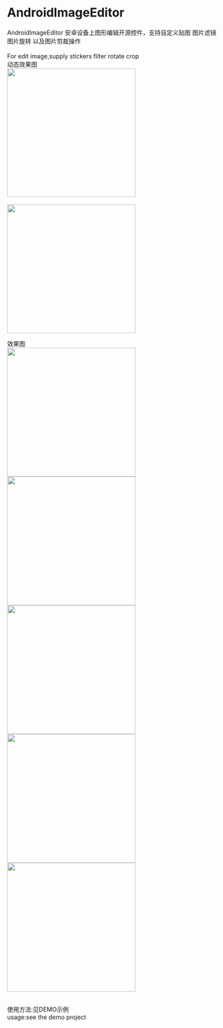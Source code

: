 # AndroidImageEditor

AndroidImageEditor 安卓设备上图形编辑开源控件，支持自定义贴图 图片滤镜 图片旋转 以及图片剪裁操作<br/>
<br/>
For edit image,supply stickers filter rotate crop
<br/>
动态效果图
<br/>
<img src="https://github.com/xuehuayous/ImageEditor-Android/blob/master/screens/demo1.gif?raw=true" width=300 />
<br/>
<br/>
<img src="https://github.com/xuehuayous/ImageEditor-Android/blob/master/screens/demo2.gif?raw=true" width=300 />

效果图
<br/>
<img src="https://github.com/xuehuayous/ImageEditor-Android/blob/master/screens/1.png?raw=true" width=300 />
<br/>
<img src="https://github.com/xuehuayous/ImageEditor-Android/blob/master/screens/2.png?raw=true" width=300 />
<br/>
<img src="https://github.com/xuehuayous/ImageEditor-Android/blob/master/screens/3.png?raw=true" width=300 />
<br/>
<img src="https://github.com/xuehuayous/ImageEditor-Android/blob/master/screens/4.png?raw=true" width=300 />
<br/>
<img src="https://github.com/xuehuayous/ImageEditor-Android/blob/master/screens/5.png?raw=true" width=300 />
<br/>

<br/>
<span>使用方法:见DEMO示例</span>

<br/>
<span>usage:see the demo project</span>
